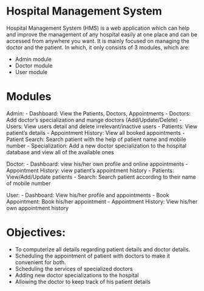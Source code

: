 # Hospital Management System
Hospital Management System (HMS) is a web application which can help and improve the management of any hospital easily at one place and can be accessed from anywhere you want. It is mainly focused on managing the doctor and the patient. In which, it only consists of 3 modules, which are:
- Admin module
- Doctor module
- User module
# Modules
Admin:
    - Dashboard: View the Patients, Doctors, Appointments
    - Doctors: Add doctor’s specialization and mange doctors
    (Add/Update/Delete)
    - Users: View users detail and delete irrelevant/inactive users
    - Patients: View patient’s details
    - Appointment History: View all booked appointments
    - Patient Search: Search patient with the help of patient name
    and mobile number
    - Specialization: Add a new doctor specialization to the hospital
    database and view all of the available ones
    
Doctor:
    - Dashboard: view his/her own profile and online appointments
    - Appointment History: view patient’s appointment history
    - Patients: View/Add/Update patients
    - Search: Search patient according to their name of mobile
    number
    
User:
    - Dashboard: View his/her profile and appointments
    - Book Appointment: Book his/her appointment
    - Appointment History: View his/her own appointment history

# Objectives:
- To computerize all details regarding patient details and doctor details.
- Scheduling the appointment of patient with doctors to make it convenient for both.
- Scheduling the services of specialized doctors
- Adding new doctor specializations to the hospital
- Allowing the doctor to keep track of his patient details
